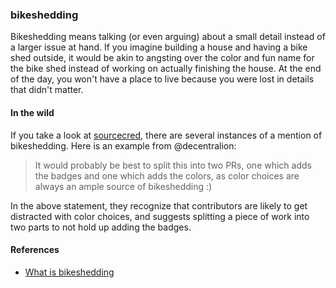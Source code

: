 ### bikeshedding

Bikeshedding means talking (or even arguing) about a small detail instead of a larger issue at hand. 
If you imagine building a house and having a bike shed outside, it would be akin
to angsting over the color and fun name for the bike shed instead of working on
actually finishing the house. At the end of the day, you won't have a place to live
because you were lost in details that didn't matter.

#### In the wild

If you take a look at [sourcecred](https://github.com/sourcecred/sourcecred/search?q=bikeshedding&type=Issues), there are several instances of a mention of bikeshedding.
Here is an example from @decentralion:

> It would probably be best to split this into two PRs, one which adds the badges and one which adds the colors, as color choices are always an ample source of bikeshedding :)

In the above statement, they recognize that contributors are likely to get distracted
with color choices, and suggests splitting a piece of work into two parts to not
hold up adding the badges. 

#### References

 - [What is bikeshedding](https://css-tricks.com/what-is-bikeshedding/)
